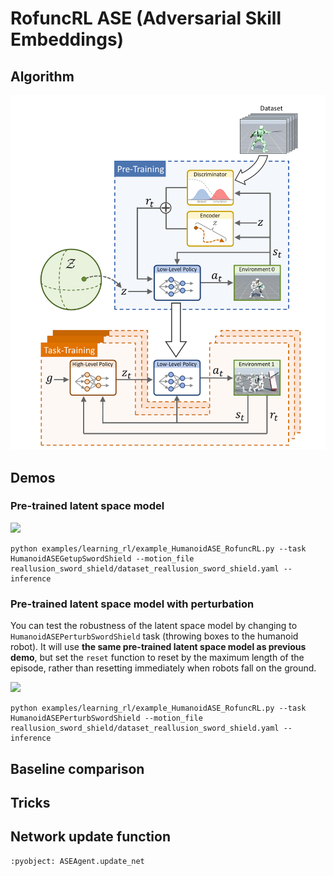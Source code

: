 # RofuncRL ASE (Adversarial Skill Embeddings)

## Algorithm 

![](../../../img/ASE2.png)

## Demos

### Pre-trained latent space model

![](../../../img/ASE3.gif)

```shell
python examples/learning_rl/example_HumanoidASE_RofuncRL.py --task HumanoidASEGetupSwordShield --motion_file reallusion_sword_shield/dataset_reallusion_sword_shield.yaml --inference
```

### Pre-trained latent space model with perturbation

You can test the robustness of the latent space model by changing to `HumanoidASEPerturbSwordShield` task (throwing boxes to the humanoid robot). It will use **the same pre-trained latent space model as previous demo**, but set the `reset` function to reset by the maximum length of the episode, rather than resetting immediately when robots fall on the ground.

![](../../../img/ASE1.gif)

```shell
python examples/learning_rl/example_HumanoidASE_RofuncRL.py --task HumanoidASEPerturbSwordShield --motion_file reallusion_sword_shield/dataset_reallusion_sword_shield.yaml --inference
```


## Baseline comparison

## Tricks

## Network update function

```{literalinclude} ../../../../rofunc/learning/RofuncRL/agents/mixline/ase_agent.py
:pyobject: ASEAgent.update_net
```
